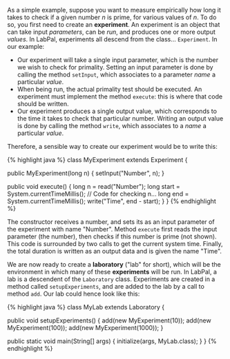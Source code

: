 As a simple example, suppose you want to measure empirically how long it takes to check if a given number *n* is prime, for various values of *n*. To do so, you first need to create an **experiment**. An experiment is an object that can take input *parameters*, can be *run*, and produces one or more output *values*. In LabPal, experiments all descend from the class... `Experiment`. In our example:

- Our experiment will take a single input parameter, which is the number we wish to check for primality. Setting an input parameter is done by calling the method `setInput`, which associates to a parameter *name* a particular *value*. 
- When being run, the actual primality test should be executed. An experiment must implement the method `execute`: this is where that code should be written.
- Our experiment produces a single output value, which corresponds to the time it takes to check that particular number. Writing an output value is done by calling the method `write`, which associates to a *name* a particular *value*.

Therefore, a sensible way to create our experiment would be to write this:

{% highlight java %}
class MyExperiment extends Experiment {

  public MyExperiment(long n) {
    setInput("Number", n);
  }
  
  public void execute() {
    long n = read("Number");
    long start = System.currentTimeMillis();
    // Code for checking n...
    long end = System.currentTimeMillis();
    write("Time", end - start);
  }
}
{% endhighlight %}

The constructor receives a number, and sets its as an input parameter of the experiment with name "Number". Method `execute` first reads the input parameter (the number), then checks if this number is prime (not shown). This code is surrounded by two calls to get the current system time. Finally, the total duration is written as an output data and is given the name "Time".

We are now ready to create a **laboratory** ("lab" for short), which will be the environment in which many of these **experiments** will be run. In LabPal, a lab is a descendent of the `Laboratory` class. Experiments are created in a method called `setupExperiments`, and are added to the lab by a call to method `add`. Our lab could hence look like this:

{% highlight java %}
class MyLab extends Laboratory {

  public void setupExperiments() {
    add(new MyExperiment(10));
    add(new MyExperiment(100));
    add(new MyExperiment(1000));
  }
  
  public static void main(String[] args) {
    initialize(args, MyLab.class);
  }
}
{% endhighlight %}